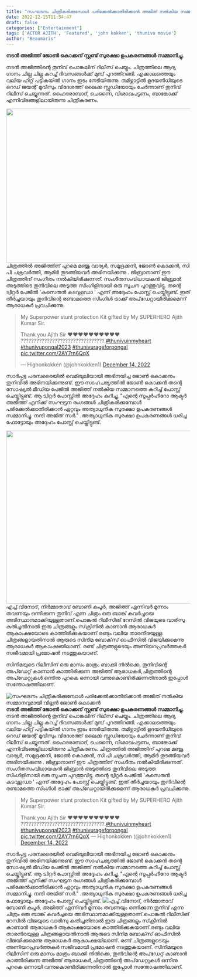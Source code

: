 ```yaml
---
title: "സംഘടനം ചിത്രീകരിക്കുമ്പോൾ പരിക്കേൽക്കാതിരിക്കാൻ അജിത് നൽകിയ സമ്മാനവുമായി വില്ലൻ ജോൺ കൊക്കൻ"
date: 2022-12-15T11:54:47
draft: false
categories: ["Entertainment"]
tags: ['ACTOR AJITH', 'Featured', 'john kokken', 'thunivu movie']
author: "Beaumaris"
---
```


<strong>നടൻ അജിത്ത് ജോൺ കൊക്കന് സ്റ്റണ്ട് സുരക്ഷാ ഉപകരണങ്ങൾ സമ്മാനിച്ചു.</strong>

നടൻ അജിത്തിന്റെ തുനിവ് പൊങ്കലിന് റിലീസ് ചെയ്യും. ചിത്രത്തിലെ ആദ്യ ഗാനം ചില്ല ചില്ല കുറച്ച് ദിവസങ്ങൾക്ക് മുമ്പ് പുറത്തിറങ്ങി. എക്കാലത്തെയും വലിയ ഹിറ്റ് പട്ടികയിൽ ഗാനം ഇടം നേടിയിരുന്നു. തമിഴ്നാട്ടിൽ ഉദയനിധിയുടെ റെഡ് ജയന്റ് മൂവീസും വിദേശത്ത് ലൈക്ക സ്റ്റുഡിയോയും ചേർന്നാണ് തുനിവ് റിലീസ് ചെയ്യുന്നത്. ഹൈദരാബാദ്, ചെന്നൈ, വിശാഖപട്ടണം, ബാങ്കോക്ക് എന്നിവിടങ്ങളിലായിരുന്നു ചിത്രീകരണം.

<img class="size-large wp-image-366877 aligncenter" src="https://cdn.boolokam.com/articles/2022/12/5556667777-1024x538.jpg" alt="" width="800" height="420" />ചിത്രത്തിൽ അജിത്തിന് പുറമെ മഞ്ജു വാര്യർ, സമുദ്രക്കനി, ജോൺ കൊക്കൻ, സി പി ചക്രവർത്തി, ആമിർ തുടങ്ങിയവർ അഭിനയിക്കുന്നു . ജിബ്രാനാണ് ഈ ചിത്രത്തിന് സംഗീതം നൽകിയിരിക്കുന്നത്. സംഗീതസംവിധായകൻ ജിബ്രാൻ അടുത്തിടെ തുനിവിലെ അടുത്ത സിംഗിളിനായി ഒരു സൂചന പുറത്തുവിട്ടു. തന്റെ ട്വിറ്റർ പേജിൽ 'കസെതൻ കടവുളഡാ ' എന്ന് അദ്ദേഹം പോസ്റ്റ് ചെയ്തിട്ടുണ്ട്. ഇത് തീർച്ചയായും തുനിവിന്റെ രണ്ടാമത്തെ സിംഗിൾ ട്രാക്ക് അപ്‌ഡേറ്റായിരിക്കുമെന്ന് ആരാധകർ പ്രവചിക്കുന്നു.
<blockquote class="twitter-tweet">
<p dir="ltr" lang="en">My Superpower stunt protection Kit gifted by My SUPERHERO Ajith Kumar Sir.</p>
Thank you Ajith Sir ❤❤❤❤❤❤❤❤❤❤ ????????????????????????????????.<a href="https://twitter.com/hashtag/thunivuinmyheart?src=hash&amp;ref_src=twsrc%5Etfw">#thunivuinmyheart</a> <a href="https://twitter.com/hashtag/thunivupongal2023?src=hash&amp;ref_src=twsrc%5Etfw">#thunivupongal2023</a> <a href="https://twitter.com/hashtag/thunivurageforpongal?src=hash&amp;ref_src=twsrc%5Etfw">#thunivurageforpongal</a> <a href="https://t.co/2AY7rn6QqX">pic.twitter.com/2AY7rn6QqX</a>

— Highonkokken (@johnkokken1) <a href="https://twitter.com/johnkokken1/status/1603009347117756417?ref_src=twsrc%5Etfw">December 14, 2022</a></blockquote>
<script async src="https://platform.twitter.com/widgets.js" charset="utf-8"></script>

സാർപ്പട്ട പരമ്പരൈയിൽ വെമ്ബുലിയായി അഭിനയിച്ച ജോൺ കൊക്കനും തുനിവിൽ അഭിനയിക്കുന്നുണ്ട്. ഈ സാഹചര്യത്തിൽ ജോൺ കൊക്കൻ തന്റെ സോഷ്യൽ മീഡിയ പേജിൽ അജിത്ത് നൽകിയ സമ്മാനത്തെ കുറിച്ച് പോസ്റ്റ് ചെയ്തിട്ടുണ്ട്. ആ ട്വിറ്റർ പോസ്റ്റിൽ അദ്ദേഹം കുറിച്ചു, "എന്റെ സൂപ്പർഹീറോ ആക്ടർ അജിത്ത് എനിക്ക് സംഘട്ടന രംഗങ്ങൾ ചിത്രീകരിക്കുമ്പോൾ പരിക്കേൽക്കാതിരിക്കാൻ ഏറ്റവും അത്യാധുനിക സുരക്ഷാ ഉപകരണങ്ങൾ സമ്മാനിച്ചു. നന്ദി അജിത് സർ." .അത്യാധുനിക സുരക്ഷാ ഉപകരണങ്ങൾ ധരിച്ച ഫോട്ടോയും അദ്ദേഹം പോസ്റ്റ് ചെയ്തിട്ടുണ്ട്.

<img class="size-full wp-image-366878 aligncenter" src="https://cdn.boolokam.com/articles/2022/12/EERRR.jpg" alt="" width="900" height="472" />എച്ച്.വിനോദ്, നിർമ്മാതാവ് ബോണി കപൂർ, അജിത്ത് എന്നിവർ മൂന്നാം തവണയും ഒന്നിക്കുന്ന തുനിവ് എന്ന ചിത്രം ഒരു ബാങ്ക് കവർച്ചയെ അടിസ്ഥാനമാക്കിയുള്ളതാണ്.പൊങ്കൽ റിലീസിങ് റേസിൽ വിജയുടെ വാരിസു കുതിച്ചതിനാൽ ഇരു ചിത്രങ്ങളും സ്‌ക്രീനിൽ കാണാൻ ആരാധകർ ആകാംക്ഷയോടെ കാത്തിരിക്കുകയാണ്.രണ്ടും വലിയ താരനിരയുള്ള ചിത്രങ്ങളായതിനാൽ ആരുടെ സിനിമ ബോക്‌സ് ഓഫീസിൽ വിജയിക്കുമെന്നു ആരാധകർ ആകാംക്ഷയിലാണ്. രണ്ട് ചിത്രങ്ങളുടെയും അണിയറപ്രവർത്തകർ സജീവമായി പ്രമോഷൻ നടത്തുകയാണ്.

സിനിമയുടെ റിലീസിന് ഒരു മാസം മാത്രം ബാക്കി നിൽക്കെ, തുനിവിന്റെ അപ്‌ഡേറ്റ് കാണാൻ കാത്തിരിക്കുന്ന അജിത്ത് ആരാധകർ,ചിത്രത്തിന്റെ അപ്‌ഡേറ്റുകൾ ഒന്നിനു പുറകെ ഒന്നായി വന്നുകൊണ്ടിരിക്കുന്നതിനാൽ ഇപ്പോൾ സന്തോഷത്തിലാണ്.


![സംഘടനം ചിത്രീകരിക്കുമ്പോൾ പരിക്കേൽക്കാതിരിക്കാൻ അജിത് നൽകിയ സമ്മാനവുമായി വില്ലൻ ജോൺ കൊക്കൻ](https://cdn.boolokam.com/articles/2022/12/5556667777-1024x538.jpg)**നടൻ അജിത്ത് ജോൺ കൊക്കന് സ്റ്റണ്ട് സുരക്ഷാ ഉപകരണങ്ങൾ സമ്മാനിച്ചു.** നടൻ അജിത്തിന്റെ തുനിവ് പൊങ്കലിന് റിലീസ് ചെയ്യും. ചിത്രത്തിലെ ആദ്യ ഗാനം ചില്ല ചില്ല കുറച്ച് ദിവസങ്ങൾക്ക് മുമ്പ് പുറത്തിറങ്ങി. എക്കാലത്തെയും വലിയ ഹിറ്റ് പട്ടികയിൽ ഗാനം ഇടം നേടിയിരുന്നു. തമിഴ്നാട്ടിൽ ഉദയനിധിയുടെ റെഡ് ജയന്റ് മൂവീസും വിദേശത്ത് ലൈക്ക സ്റ്റുഡിയോയും ചേർന്നാണ് തുനിവ് റിലീസ് ചെയ്യുന്നത്. ഹൈദരാബാദ്, ചെന്നൈ, വിശാഖപട്ടണം, ബാങ്കോക്ക് എന്നിവിടങ്ങളിലായിരുന്നു ചിത്രീകരണം. ചിത്രത്തിൽ അജിത്തിന് പുറമെ മഞ്ജു വാര്യർ, സമുദ്രക്കനി, ജോൺ കൊക്കൻ, സി പി ചക്രവർത്തി, ആമിർ തുടങ്ങിയവർ അഭിനയിക്കുന്നു . ജിബ്രാനാണ് ഈ ചിത്രത്തിന് സംഗീതം നൽകിയിരിക്കുന്നത്. സംഗീതസംവിധായകൻ ജിബ്രാൻ അടുത്തിടെ തുനിവിലെ അടുത്ത സിംഗിളിനായി ഒരു സൂചന പുറത്തുവിട്ടു. തന്റെ ട്വിറ്റർ പേജിൽ 'കസെതൻ കടവുളഡാ ' എന്ന് അദ്ദേഹം പോസ്റ്റ് ചെയ്തിട്ടുണ്ട്. ഇത് തീർച്ചയായും തുനിവിന്റെ രണ്ടാമത്തെ സിംഗിൾ ട്രാക്ക് അപ്‌ഡേറ്റായിരിക്കുമെന്ന് ആരാധകർ പ്രവചിക്കുന്നു. 

> My Superpower stunt protection Kit gifted by My SUPERHERO Ajith Kumar Sir.
> 
> Thank you Ajith Sir ❤❤❤❤❤❤❤❤❤❤ ????????????????????????????????.[#thunivuinmyheart](https://twitter.com/hashtag/thunivuinmyheart?src=hash&ref_src=twsrc%5Etfw) [#thunivupongal2023](https://twitter.com/hashtag/thunivupongal2023?src=hash&ref_src=twsrc%5Etfw) [#thunivurageforpongal](https://twitter.com/hashtag/thunivurageforpongal?src=hash&ref_src=twsrc%5Etfw) [pic.twitter.com/2AY7rn6QqX](https://t.co/2AY7rn6QqX) — Highonkokken (@johnkokken1) [December 14, 2022](https://twitter.com/johnkokken1/status/1603009347117756417?ref_src=twsrc%5Etfw)

സാർപ്പട്ട പരമ്പരൈയിൽ വെമ്ബുലിയായി അഭിനയിച്ച ജോൺ കൊക്കനും തുനിവിൽ അഭിനയിക്കുന്നുണ്ട്. ഈ സാഹചര്യത്തിൽ ജോൺ കൊക്കൻ തന്റെ സോഷ്യൽ മീഡിയ പേജിൽ അജിത്ത് നൽകിയ സമ്മാനത്തെ കുറിച്ച് പോസ്റ്റ് ചെയ്തിട്ടുണ്ട്. ആ ട്വിറ്റർ പോസ്റ്റിൽ അദ്ദേഹം കുറിച്ചു, "എന്റെ സൂപ്പർഹീറോ ആക്ടർ അജിത്ത് എനിക്ക് സംഘട്ടന രംഗങ്ങൾ ചിത്രീകരിക്കുമ്പോൾ പരിക്കേൽക്കാതിരിക്കാൻ ഏറ്റവും അത്യാധുനിക സുരക്ഷാ ഉപകരണങ്ങൾ സമ്മാനിച്ചു. നന്ദി അജിത് സർ." .അത്യാധുനിക സുരക്ഷാ ഉപകരണങ്ങൾ ധരിച്ച ഫോട്ടോയും അദ്ദേഹം പോസ്റ്റ് ചെയ്തിട്ടുണ്ട്. ![](https://cdn.boolokam.com/articles/2022/12/EERRR.jpg)എച്ച്.വിനോദ്, നിർമ്മാതാവ് ബോണി കപൂർ, അജിത്ത് എന്നിവർ മൂന്നാം തവണയും ഒന്നിക്കുന്ന തുനിവ് എന്ന ചിത്രം ഒരു ബാങ്ക് കവർച്ചയെ അടിസ്ഥാനമാക്കിയുള്ളതാണ്.പൊങ്കൽ റിലീസിങ് റേസിൽ വിജയുടെ വാരിസു കുതിച്ചതിനാൽ ഇരു ചിത്രങ്ങളും സ്‌ക്രീനിൽ കാണാൻ ആരാധകർ ആകാംക്ഷയോടെ കാത്തിരിക്കുകയാണ്.രണ്ടും വലിയ താരനിരയുള്ള ചിത്രങ്ങളായതിനാൽ ആരുടെ സിനിമ ബോക്‌സ് ഓഫീസിൽ വിജയിക്കുമെന്നു ആരാധകർ ആകാംക്ഷയിലാണ്. രണ്ട് ചിത്രങ്ങളുടെയും അണിയറപ്രവർത്തകർ സജീവമായി പ്രമോഷൻ നടത്തുകയാണ്. സിനിമയുടെ റിലീസിന് ഒരു മാസം മാത്രം ബാക്കി നിൽക്കെ, തുനിവിന്റെ അപ്‌ഡേറ്റ് കാണാൻ കാത്തിരിക്കുന്ന അജിത്ത് ആരാധകർ,ചിത്രത്തിന്റെ അപ്‌ഡേറ്റുകൾ ഒന്നിനു പുറകെ ഒന്നായി വന്നുകൊണ്ടിരിക്കുന്നതിനാൽ ഇപ്പോൾ സന്തോഷത്തിലാണ്.
